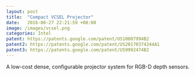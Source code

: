```yaml
---
layout: post
title:  "Compact VCSEL Projector"
date:   2016-06-27 22:21:59 +00:00
image: /images/vcsel.png
categories: Intel
patent: https://patents.google.com/patent/US10007994B2
patent2: https://patents.google.com/patent/US20170374244A1
patent3: https://patents.google.com/patent/US9992474B2
---
```

A low-cost dense, configurable projector system for RGB-D depth sensors.

